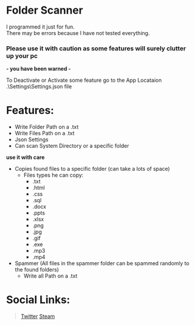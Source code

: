 # Folder Scanner

I programmed it just for fun. <br />
There may be errors because I have not tested everything.
### **Please use it with caution as some features will surely clutter up your pc**
**- you have been warned -**

To Deactivate or Activate some feature go to the App Locataion .\Settings\Settings.json file

# Features:
- Write Folder Path on a .txt
- Write Files Path on a .txt
- Json Settings
- Can scan System Directory or a specific folder

**use it with care**
- Copies found files to a specific folder (can take a lots of space)
  - Files types he can copy:
    - .txt
    - .html
    - .css
    - .sql
    - .docx
    - .ppts
    - .xlsx
    - .png
    - .jpg
    - .gif
    - .exe
    - .mp3
    - .mp4
- Spammer (All files in the spammer folder can be spammed randomly to the found folders)
   - Write all Path on a .txt

# Social Links:
> [Twitter](https://twitter.com/lordbohne2)
> [Steam](https://steamcommunity.com/id/lordbohne2/)
